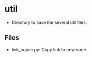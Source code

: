 # util
* Directory to save the several util files.

## Files
* link_copier.py: Copy link to new node.
